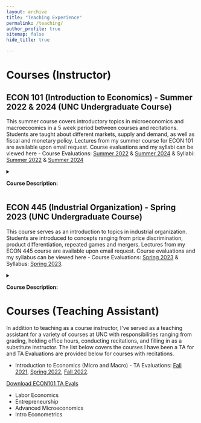 ```yaml
---
layout: archive
title: "Teaching Experience"
permalink: /teaching/
author_profile: true
sitemap: false
hide_title: true

---
```

<!--style="margin-top: 1.5rem;"-->
<h1 >Courses (Instructor)</h1>


<h2>ECON 101 (Introduction to Economics) - Summer 2022 & 2024 (UNC Undergraduate Course)</h2>

This summer course covers introductory topics in microeconomics and macroecoomics in a 5 week period between courses and recitations. Students are taught about different markets, supply and demand, as well as fiscal and monetary policy. Lectures from my summer course for ECON 101 are available upon email request. Course evaluations and my syllabi can be viewed here - Course Evaluations: [Summer 2022](http://iphadke.github.io/files/ECON101_Summer2022_Main.pdf) & [Summer 2024](http://iphadke.github.io/files/ECON101_Summer2024.pdf) & Syllabi: [Summer 2022](http://iphadke.github.io/files/ECON101_SS2_Syllabus_Phadke.pdf) & [Summer 2024](http://iphadke.github.io/files/ECON101_SS1_Syllabus_Phadke_2024.pdf) 

<details>
<summary>

<b>Course Description:</b> 
</summary>
Introduction to fundamental issues in economics including competition, scarcity, opportunity cost, resource allocation, unemployment, inflation, and the determination of prices. 
</details>


<h2>ECON 445 (Industrial Organization) - Spring 2023 (UNC Undergraduate Course)</h2>

This course serves as an introduction to topics in industrial organization. Students are introduced to concepts ranging from price discrimination, product differentiation, repeated games and mergers. Lectures from my ECON 445 course are available upon email request. Course evaluations and my syllabus can be viewed here - Course Evaluations: [Spring 2023](http://iphadke.github.io/files/Econ445_Main.pdf) & Syllabus: [Spring 2023](http://iphadke.github.io/files/ECON445_Syllabus_Phadke.pdf).

<details>
<summary>

<b>Course Description:</b> 
</summary>
 The course covers the causes and consequences of firms' strategic behavior, focusing on situations in which firms have market power. The main analytical tools are microeconomic theory and game theory. Topics covered include: pricing, product design, imperfect competition, collusion and cartels, firm-to-firm supply relationships, mergers, and antitrust policy. 
 </details>



<h1 style="margin-top: 1.5rem;">Courses (Teaching Assistant)</h1>

In addition to teaching as a course instructor, I've served as a teaching assistant for a variety of courses at UNC with responsibilities ranging from grading, holding office hours, conducting recitations, and filling in as a substitute instructor. The list below covers the courses I have been a TA for and TA Evaluations are provided below for courses with recitations.

* Introduction to Economics (Micro and Macro) - TA Evaluations: [Fall 2021](http://iphadke.github.io/files/ECON101_Fall2021_TAEvals.zip), [Spring 2022](http://iphadke.github.io/files/ECON101_Spring2022_TAEvals.zip), [Fall 2022](http://iphadke.github.io/files/ECON101_Fall2022_TAEvals.zip).

<a href="http://iphadke.github.io/files/ECON101_Fall2022_TAEvals.zip" download>Download ECON101 TA Evals</a>

* Labor Economics
* Entrepreneurship
* Advanced Microeconomics
* Intro Econometrics

<!-- - Selected student evaluations below - Full evaluations here: [Summer 2022](http://iphadke.github.io/files/ECON101_Summer2022_Main.pdf) & [Summer 2024](http://iphadke.github.io/files/ECON101_Summer2024.pdf).-->